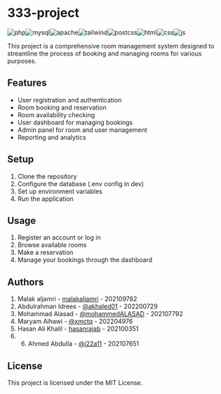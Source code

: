 # 333-project

![php](https://img.shields.io/badge/PHP-777BB4?style=for-the-badge&logo=php&logoColor=white)![mysql](https://img.shields.io/badge/MySQL-005C84?style=for-the-badge&logo=mysql&logoColor=white)![apache](https://img.shields.io/badge/Apache-D22128?style=for-the-badge&logo=Apache&logoColor=white)![tailwind](https://img.shields.io/badge/Tailwind_CSS-38B2AC?style=for-the-badge&logo=tailwind-css&logoColor=white)![postcss](https://img.shields.io/badge/postcss-DD3A0A?style=for-the-badge&logo=postcss&logoColor=white)![html](https://img.shields.io/badge/HTML5-E34F26?style=for-the-badge&logo=html5&logoColor=white)![css](https://img.shields.io/badge/CSS3-1572B6?style=for-the-badge&logo=css3&logoColor=white)![js](https://img.shields.io/badge/JavaScript-323330?style=for-the-badge&logo=javascript&logoColor=F7DF1E)

This project is a comprehensive room management system designed to streamline the process of booking and managing rooms for various purposes.

## Features

- User registration and authentication
- Room booking and reservation
- Room availability checking
- User dashboard for managing bookings
- Admin panel for room and user management
- Reporting and analytics

## Setup

1. Clone the repository
2. Configure the database (.env config in dev)
3. Set up environment variables
4. Run the application

## Usage

1. Register an account or log in
2. Browse available rooms
3. Make a reservation
4. Manage your bookings through the dashboard

## Authors

1. Malak aljamri - [malakaljamri](https://github.com/malakaljamri) - 202109782
2. Abdulrahman Idrees - [@akhaled01](https://github.com/akhaled01) - 202200729
3. Mohammad Alasad - [@mohammedALASAD](https://github.com/mohammedALASAD) - 202107792
4. Maryam Alhawi - [@xmctq](https://github.com/xmctq) - 202204976
5. Hasan Ali Khalil - [hasanrajab](https://github.com/202100351) - 202100351
6. 6. Ahmed Abdulla - [@i22a11](https://github.com/i22a11) - 202107651
## License

This project is licensed under the MIT License.
